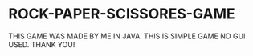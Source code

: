 # ROCK-PAPER-SCISSORES-GAME
THIS GAME WAS MADE BY ME IN JAVA. THIS IS SIMPLE GAME NO GUI USED.
THANK YOU!
